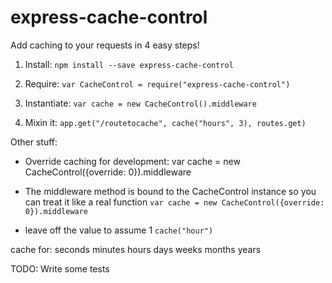 express-cache-control
=====================

Add caching to your requests in 4 easy steps!


1. Install: `npm install --save express-cache-control`

2. Require: `var CacheControl = require("express-cache-control")`

3. Instantiate: `var cache = new CacheControl().middleware`

4. Mixin it: `app.get("/routetocache", cache("hours", 3), routes.get)`


Other stuff:

- Override caching for development: var cache = new CacheControl({override: 0}).middleware

- The middleware method is bound to the CacheControl instance so you can treat it like a real function `var cache = new CacheControl({override: 0}).middleware`

- leave off the value to assume 1 `cache("hour")`

cache for:
seconds
minutes
hours
days
weeks
months
years




TODO:
Write some tests
